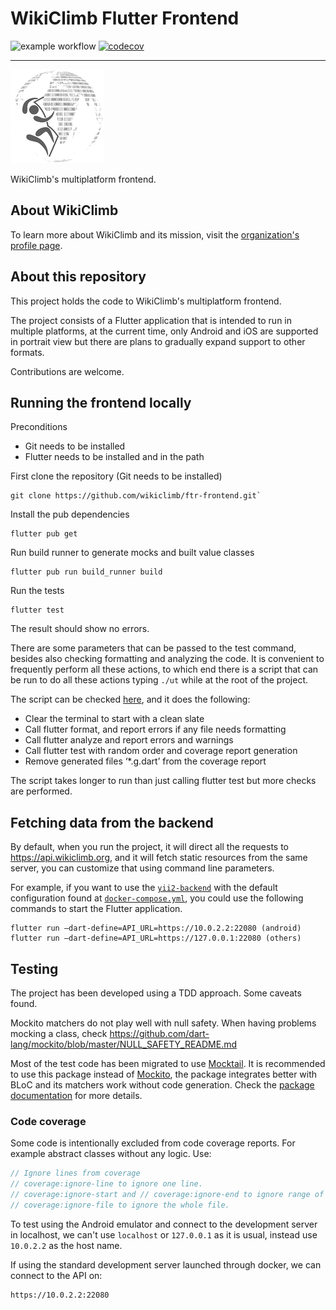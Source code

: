 # WikiClimb Flutter Frontend

![example workflow](https://github.com/wikiclimb/ftr-frontend/actions/workflows/tests.yml/badge.svg)
[![codecov](https://codecov.io/gh/wikiclimb/ftr-frontend/branch/main/graph/badge.svg?token=ITEIOP66UX)](https://codecov.io/gh/wikiclimb/ftr-frontend)

---

![wikiclimb-logo](graphics/wikiclimb-logo-150.png)

WikiClimb's multiplatform frontend.

## About WikiClimb

To learn more about WikiClimb and its mission, visit the [organization's profile page](https://github.com/wikiclimb).

## About this repository

This project holds the code to WikiClimb's multiplatform frontend.

The project consists of a Flutter application that is intended to run in multiple platforms, at the current time, only Android and iOS are supported in portrait view but there are plans to gradually expand support to other formats.

Contributions are welcome.

## Running the frontend locally

Preconditions

- Git needs to be installed
- Flutter needs to be installed and in the path

First clone the repository (Git needs to be installed)

```
git clone https://github.com/wikiclimb/ftr-frontend.git`
```

Install the pub dependencies

```
flutter pub get
```

Run build runner to generate mocks and built value classes

```
flutter pub run build_runner build
```

Run the tests

```
flutter test
```

The result should show no errors.

There are some parameters that can be passed to the test command, besides also checking formatting and analyzing the code. It is convenient to frequently perform all these actions, to which end there is a script that can be run to do all these actions typing `./ut` while at the root of the project.

The script can be checked [here](./ut), and it does the following:

- Clear the terminal to start with a clean slate
- Call flutter format, and report errors if any file needs formatting
- Call flutter analyze and report errors and warnings
- Call flutter test with random order and coverage report generation
- Remove generated files ‘\*.g.dart’ from the coverage report

The script takes longer to run than just calling flutter test but more checks are performed.

## Fetching data from the backend

By default, when you run the project, it will direct all the requests to https://api.wikiclimb.org, and it will fetch static resources from the same server, you can customize that using command line parameters.

For example, if you want to use the [`yii2-backend`](https://github.com/wikiclimb/yii2-backend) with the default configuration found at [`docker-compose.yml`](https://github.com/wikiclimb/yii2-backend/blob/main/docker-compose.yml), you could use the following commands to start the Flutter application.

```
flutter run –dart-define=API_URL=https://10.0.2.2:22080 (android)
flutter run –dart-define=API_URL=https://127.0.0.1:22080 (others)
```

## Testing

The project has been developed using a TDD approach. Some caveats found.

Mockito matchers do not play well with null safety. When having problems mocking a class, check https://github.com/dart-lang/mockito/blob/master/NULL_SAFETY_README.md

Most of the test code has been migrated to use [Mocktail](https://pub.dev/packages/mocktail). It is recommended to use this package instead of [Mockito](https://pub.dev/packages/mockito), the package integrates better with BLoC and its matchers work without code generation. Check the [package documentation](https://pub.dev/packages/mocktail) for more details.

### Code coverage

Some code is intentionally excluded from code coverage reports. For example abstract classes without any logic. Use:

```dart
// Ignore lines from coverage
// coverage:ignore-line to ignore one line.
// coverage:ignore-start and // coverage:ignore-end to ignore range of lines inclusive.
// coverage:ignore-file to ignore the whole file.
```

To test using the Android emulator and connect to the development server in localhost, we can't use `localhost` or `127.0.0.1` as it is usual, instead use `10.0.2.2` as the host name.

If using the standard development server launched through docker, we can connect to the API on:

```
https://10.0.2.2:22080
```
